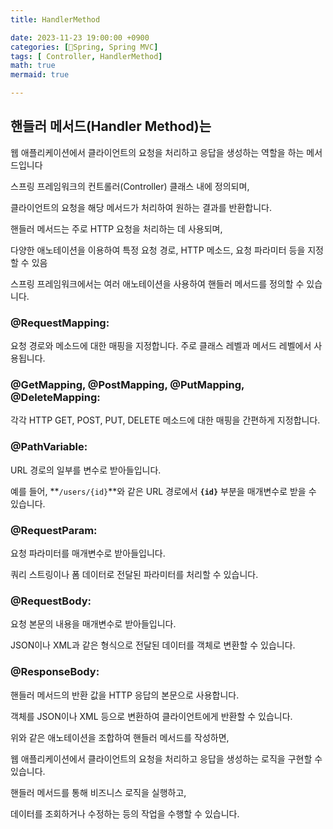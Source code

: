 ```yaml
---
title: HandlerMethod

date: 2023-11-23 19:00:00 +0900
categories: [🌼Spring, Spring MVC]
tags: [ Controller, HandlerMethod]
math: true
mermaid: true

---
```

## 핸들러 메서드(Handler Method)는

웹 애플리케이션에서 클라이언트의 요청을 처리하고 응답을 생성하는 역할을 하는 메서드입니다

 스프링 프레임워크의 컨트롤러(Controller) 클래스 내에 정의되며, 

클라이언트의 요청을 해당 메서드가 처리하여 원하는 결과를 반환합니다.

핸들러 메서드는 주로 HTTP 요청을 처리하는 데 사용되며, 

다양한 애노테이션을 이용하여 특정 요청 경로, HTTP 메소드, 요청 파라미터 등을 지정할 수 있음

 스프링 프레임워크에서는 여러 애노테이션을 사용하여 핸들러 메서드를 정의할 수 있습니다.

### @RequestMapping:

요청 경로와 메소드에 대한 매핑을 지정합니다. 주로 클래스 레벨과 메서드 레벨에서 사용됩니다.

### @GetMapping, @PostMapping, @PutMapping, @DeleteMapping:

각각 HTTP GET, POST, PUT, DELETE 메소드에 대한 매핑을 간편하게 지정합니다.

### @PathVariable:

 URL 경로의 일부를 변수로 받아들입니다.

 예를 들어, **`/users/{id}`**와 같은 URL 경로에서 **`{id}`** 부분을 매개변수로 받을 수 있습니다.

### @RequestParam:

요청 파라미터를 매개변수로 받아들입니다. 

쿼리 스트링이나 폼 데이터로 전달된 파라미터를 처리할 수 있습니다.

### @RequestBody:

요청 본문의 내용을 매개변수로 받아들입니다.

JSON이나 XML과 같은 형식으로 전달된 데이터를 객체로 변환할 수 있습니다.

### @ResponseBody:

핸들러 메서드의 반환 값을 HTTP 응답의 본문으로 사용합니다. 

객체를 JSON이나 XML 등으로 변환하여 클라이언트에게 반환할 수 있습니다.

위와 같은 애노테이션을 조합하여 핸들러 메서드를 작성하면, 

웹 애플리케이션에서 클라이언트의 요청을 처리하고 응답을 생성하는 로직을 구현할 수 있습니다. 

핸들러 메서드를 통해 비즈니스 로직을 실행하고, 

데이터를 조회하거나 수정하는 등의 작업을 수행할 수 있습니다.

